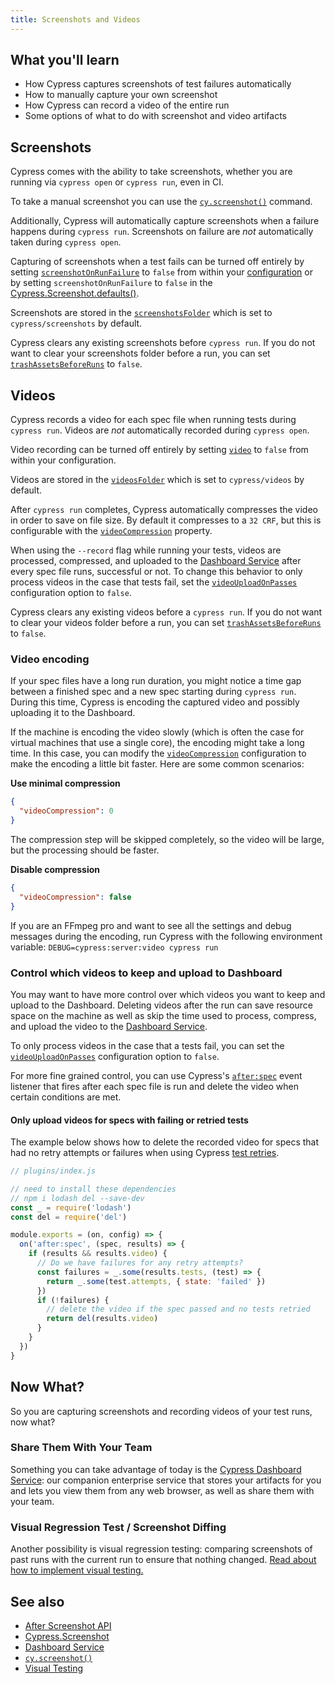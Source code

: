```yaml
---
title: Screenshots and Videos
---
```


<Alert type="info">

## <Icon name="graduation-cap"></Icon> What you'll learn

- How Cypress captures screenshots of test failures automatically
- How to manually capture your own screenshot
- How Cypress can record a video of the entire run
- Some options of what to do with screenshot and video artifacts

</Alert>

## Screenshots

Cypress comes with the ability to take screenshots, whether you are running via `cypress open` or `cypress run`, even in CI.

To take a manual screenshot you can use the [`cy.screenshot()`](/api/commands/screenshot) command.

Additionally, Cypress will automatically capture screenshots when a failure happens during `cypress run`. Screenshots on failure are _not_ automatically taken during `cypress open`.

Capturing of screenshots when a test fails can be turned off entirely by setting [`screenshotOnRunFailure`](/guides/references/configuration#Screenshots) to `false` from within your [configuration](/guides/references/configuration) or by setting `screenshotOnRunFailure` to `false` in the [Cypress.Screenshot.defaults()](/api/cypress-api/screenshot-api).

Screenshots are stored in the [`screenshotsFolder`](/guides/references/configuration#Screenshots) which is set to `cypress/screenshots` by default.

Cypress clears any existing screenshots before `cypress run`. If you do not want to clear your screenshots folder before a run, you can set [`trashAssetsBeforeRuns`](/guides/references/configuration#Screenshots) to `false`.

## Videos

Cypress records a video for each spec file when running tests during `cypress run`. Videos are _not_ automatically recorded during `cypress open`.

Video recording can be turned off entirely by setting [`video`](/guides/references/configuration#Videos) to `false` from within your configuration.

Videos are stored in the [`videosFolder`](/guides/references/configuration#Videos) which is set to `cypress/videos` by default.

After `cypress run` completes, Cypress automatically compresses the video in order to save on file size. By default it compresses to a `32 CRF`, but this is configurable with the [`videoCompression`](/guides/references/configuration#Videos) property.

When using the `--record` flag while running your tests, videos are processed, compressed, and uploaded to the [Dashboard Service](/guides/dashboard/introduction) after every spec file runs, successful or not. To change this behavior to only process videos in the case that tests fail, set the [`videoUploadOnPasses`](/guides/references/configuration#Videos) configuration option to `false`.

Cypress clears any existing videos before a `cypress run`. If you do not want to clear your videos folder before a run, you can set [`trashAssetsBeforeRuns`](/guides/references/configuration#Videos) to `false`.

### Video encoding

If your spec files have a long run duration, you might notice a time gap between a finished spec and a new spec starting during `cypress run`. During this time, Cypress is encoding the captured video and possibly uploading it to the Dashboard.

If the machine is encoding the video slowly (which is often the case for virtual machines that use a single core), the encoding might take a long time. In this case, you can modify the [`videoCompression`](/guides/references/configuration#Videos) configuration to make the encoding a little bit faster. Here are some common scenarios:

**Use minimal compression**

```json
{
  "videoCompression": 0
}
```

The compression step will be skipped completely, so the video will be large, but the processing should be faster.

**Disable compression**

```json
{
  "videoCompression": false
}
```

<Alert type="info">

If you are an FFmpeg pro and want to see all the settings and debug messages during the encoding, run Cypress with the following environment variable: `DEBUG=cypress:server:video cypress run`

</Alert>

### Control which videos to keep and upload to Dashboard

You may want to have more control over which videos you want to keep and upload to the Dashboard. Deleting videos after the run can save resource space on the machine as well as skip the time used to process, compress, and upload the video to the [Dashboard Service](/guides/dashboard/introduction).

To only process videos in the case that a tests fail, you can set the [`videoUploadOnPasses`](/guides/references/configuration#Videos) configuration option to `false`.

For more fine grained control, you can use Cypress's [`after:spec`](/api/plugins/after-spec-api) event listener that fires after each spec file is run and delete the video when certain conditions are met.

#### Only upload videos for specs with failing or retried tests

The example below shows how to delete the recorded video for specs that had no retry attempts or failures when using Cypress [test retries](/guides/guides/test-retries).

```js
// plugins/index.js

// need to install these dependencies
// npm i lodash del --save-dev
const _ = require('lodash')
const del = require('del')

module.exports = (on, config) => {
  on('after:spec', (spec, results) => {
    if (results && results.video) {
      // Do we have failures for any retry attempts?
      const failures = _.some(results.tests, (test) => {
        return _.some(test.attempts, { state: 'failed' })
      })
      if (!failures) {
        // delete the video if the spec passed and no tests retried
        return del(results.video)
      }
    }
  })
}
```

## Now What?

So you are capturing screenshots and recording videos of your test runs, now what?

### Share Them With Your Team

<!-- Line breaks removed to prevent random br elements -->

Something you can take advantage of today is the [Cypress Dashboard Service](/guides/dashboard/introduction): our companion enterprise service that stores your artifacts for you and lets you view them from any web browser, as well as share them with your team.

### Visual Regression Test / Screenshot Diffing

Another possibility is visual regression testing: comparing screenshots of past runs with the current run to ensure that nothing changed. [Read about how to implement visual testing.](/guides/tooling/visual-testing)

## See also

- [After Screenshot API](/api/plugins/after-screenshot-api)
- [Cypress.Screenshot](/api/cypress-api/screenshot-api)
- [Dashboard Service](/guides/dashboard/introduction)
- [`cy.screenshot()`](/api/commands/screenshot)
- [Visual Testing](/guides/tooling/visual-testing)
